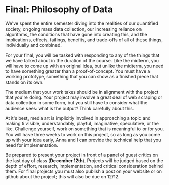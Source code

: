 # Final: Philosophy of Data

We've spent the entire semester diving into the realities of our quantified society, ongoing mass data collection, our increasing reliance on algorithms, the conditions that have gone into creating this, and the implications, effects, failings, benefits, and trade-offs of all of these things, individually and combined.

For your final, you will be tasked with responding to any of the things that we have talked about in the duration of the course. Like the midterm, you will have to come up with an original idea, but unlike the midterm, you need to have something greater than a proof-of-concept. You must have a working prototype, something that you can show as a finished piece that stands on its own. 

The medium that your work takes should be in alignment with the project that you're doing. Your project may involve a great deal of web scraping or  data collection in some form, but you still have to consider what the audience sees: what is the output? Think carefully about this. 

At it's best, media art is implicitly involved in approaching a topic and making ti visible, understandably, playful, imaginative, speculative, or the like. Challenge yourself, work on something that is meaningful to or for you. You will have three weeks to work on this project, so as long as you come up with your idea early, Anna and I can provide the technical help that you need for implementation. 

Be prepared to present your project in front of a panel of guest critics on the last day of class (**December 12th**). Projects will be judged based on the depth of effort, research, implementation, and critical consideration behind them. For final projects you must also publish a post on your website or on github about the project; this will also be due on 12/12. 

